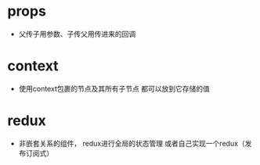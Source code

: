 # props
* 父传子用参数、子传父用传进来的回调

# context
* 使用context包裹的节点及其所有子节点 都可以放到它存储的值

# redux
* 非嵌套关系的组件， redux进行全局的状态管理 或者自己实现一个redux（发布订阅式）